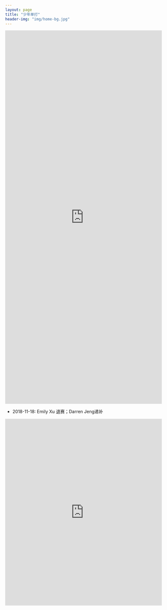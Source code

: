 ```yaml
---
layout: page
title: "少年单打"
header-img: "img/home-bg.jpg"
---
```


<iframe src="https://challonge.com/actc2018jr/module" width="100%" height="1200" frameborder="0" scrolling="auto" allowtransparency="true"></iframe>

* 2018-11-18: Emily Xu 退赛；Darren Jeng递补

<iframe src="https://challonge.com/actc2018jrp/module" width="100%" height="600" frameborder="0" scrolling="auto" allowtransparency="true"></iframe>
